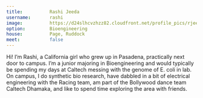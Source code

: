 ```yaml
---
title:          Rashi Jeeda
username:       rashi
image:          https://d24slhcvzhzz82.cloudfront.net/profile_pics/rjeeda.png
option:         Bioengineering
house:          Page, Ruddock
meet:           false
---
```


Hi! I’m Rashi, a California girl who grew up in Pasadena, practically next door to campus. I’m a junior majoring in Bioengineering and would typically be spending my days at Caltech messing with the genome of E. coli in lab. On campus, I do synthetic bio research, have dabbled in a bit of electrical engineering with the Racing team, am part of the Bollywood dance team Caltech Dhamaka, and like to spend time exploring the area with friends.